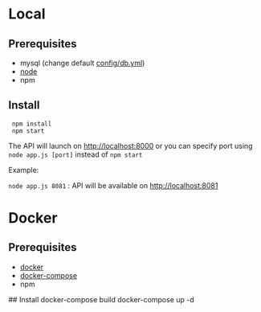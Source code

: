 # Local
   ## Prerequisites
   - mysql (change default [config/db.yml](config/db.yml))
   - [node](https://nodejs.org/en/)
   - npm


   ## Install
     npm install
     npm start

The API will launch on [http://localhost:8000](http://localhost:8000) or you can specify port using `node app.js [port]` instead of `npm start`

Example:

`node app.js 8081`  : API will be available on [http://localhost:8081](http://localhost:8081)
# Docker
   ## Prerequisites
   - [docker](https://docs.docker.com/engine/installation/)
   - [docker-compose](https://docs.docker.com/compose/install/)
   - npm


   ## Install
     docker-compose build
     docker-compose up -d
